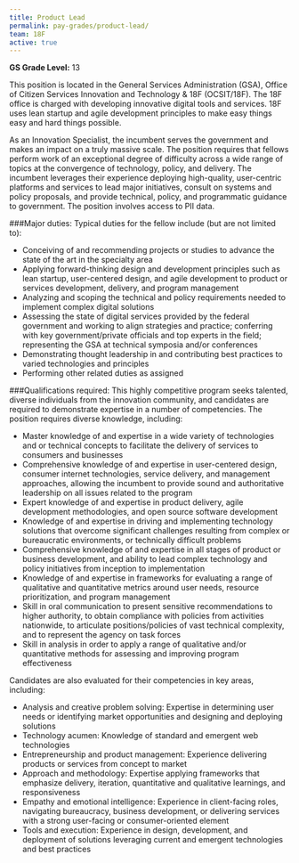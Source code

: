 ```yaml
---
title: Product Lead
permalink: pay-grades/product-lead/
team: 18F
active: true
---
```

**GS Grade Level:** 13

This position is located in the General Services Administration (GSA), Office of Citizen Services Innovation and Technology & 18F (OCSIT/18F). The 18F office is charged with developing innovative digital tools and services. 18F uses lean startup and agile development principles to make easy things easy and hard things possible.

As an Innovation Specialist, the incumbent serves the government and makes an impact on a truly massive scale. The position requires that fellows perform work of an exceptional degree of difficulty across a wide range of topics at the convergence of technology, policy, and delivery. The incumbent leverages their experience deploying high-quality, user-centric platforms and services to lead major initiatives, consult on systems and policy proposals, and provide technical, policy, and programmatic guidance to government. The position involves access to PII data.

###Major duties:
Typical duties for the fellow include (but are not limited to):

- Conceiving of and recommending projects or studies to advance the state of the art in the specialty area
- Applying forward-thinking design and development principles such as lean startup, user-centered design, and agile development to product or services development, delivery, and program management
- Analyzing and scoping the technical and policy requirements needed to implement complex digital solutions
- Assessing the state of digital services provided by the federal government and working to align strategies and practice; conferring with key government/private officials and top experts in the field; representing the GSA at technical symposia and/or conferences
- Demonstrating thought leadership in and contributing best practices to varied technologies and principles
- Performing other related duties as assigned

###Qualifications required:
This highly competitive program seeks talented, diverse individuals from the innovation community, and candidates are required to demonstrate expertise in a number of competencies. The position requires diverse knowledge, including:

- Master knowledge of and expertise in a wide variety of technologies and or technical concepts to facilitate the delivery of services to consumers and businesses
- Comprehensive knowledge of and expertise in user-centered design, consumer internet technologies, service delivery, and management approaches, allowing the incumbent to provide sound and authoritative leadership on all issues related to the program
- Expert knowledge of and expertise in product delivery, agile development methodologies, and open source software development
- Knowledge of and expertise in driving and implementing technology solutions that overcome significant challenges resulting from complex or bureaucratic environments, or technically difficult problems
- Comprehensive knowledge of and expertise in all stages of product or business development, and ability to lead complex technology and policy initiatives from inception to implementation
- Knowledge of and expertise in frameworks for evaluating a range of qualitative and quantitative metrics around user needs, resource prioritization, and program management
- Skill in oral communication to present sensitive recommendations to higher authority, to obtain compliance with policies from activities nationwide, to articulate positions/policies of vast technical complexity, and to represent the agency on task forces
- Skill in analysis in order to apply a range of qualitative and/or quantitative methods for assessing and improving program effectiveness

Candidates are also evaluated for their competencies in key areas, including:

- Analysis and creative problem solving: Expertise in determining user needs or identifying market opportunities and designing and deploying solutions
- Technology acumen: Knowledge of standard and emergent web technologies
- Entrepreneurship and product management: Experience delivering products or services from concept to market
- Approach and methodology: Expertise applying frameworks that emphasize delivery, iteration, quantitative and qualitative learnings, and responsiveness
- Empathy and emotional intelligence: Experience in client-facing roles, navigating bureaucracy, business development, or delivering services with a strong user-facing or consumer-oriented element
- Tools and execution: Experience in design, development, and deployment of solutions leveraging current and emergent technologies and best practices
